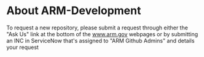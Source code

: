# About ARM-Development

To request a new repository, please submit a request through either the "Ask Us" link at the bottom of the www.arm.gov webpages or by submitting an INC in ServiceNow that's assigned to "ARM Github Admins" and details your request
